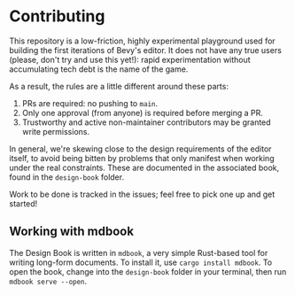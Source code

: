 # Contributing

This repository is a low-friction, highly experimental playground used for building the first iterations of Bevy's editor.
It does not have any true users (please, don't try and use this yet!): rapid experimentation without accumulating tech debt is the name of the game.

As a result, the rules are a little different around these parts:

1. PRs are required: no pushing to `main`.
2. Only one approval (from anyone) is required before merging a PR.
3. Trustworthy and active non-maintainer contributors may be granted write permissions.

In general, we're skewing close to the design requirements of the editor itself, to avoid being bitten by problems that only manifest when working under the real constraints.
These are documented in the associated book, found in the `design-book` folder.

Work to be done is tracked in the issues; feel free to pick one up and get started!

## Working with mdbook

The Design Book is written in `mdbook`, a very simple Rust-based tool for writing long-form documents.
To install it, use `cargo install mdbook`.
To open the book, change into the `design-book` folder in your terminal, then run `mdbook serve --open`.

